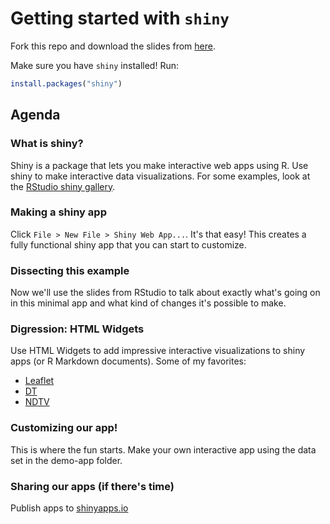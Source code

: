 # Getting started with `shiny`

Fork this repo and download the slides from [here](http://www.bit.ly/shiny-quickstart-1).

Make sure you have `shiny` installed! Run:
```r
install.packages("shiny")
```

## Agenda

### What is shiny?

Shiny is a package that lets you make interactive web apps using R. Use shiny
to make interactive data visualizations. For some examples, look at the 
[RStudio shiny gallery](https://shiny.rstudio.com/gallery/).

### Making a shiny app

Click `File > New File > Shiny Web App...`. It's that easy! This creates a fully
functional shiny app that you can start to customize.

### Dissecting this example

Now we'll use the slides from RStudio to talk about exactly what's going on in this
minimal app and what kind of changes it's possible to make.

### Digression: HTML Widgets

Use HTML Widgets to add impressive interactive visualizations to shiny apps (or
R Markdown documents). Some of my favorites:

- [Leaflet](https://rstudio.github.io/leaflet/)
- [DT](https://rstudio.github.io/DT/)
- [NDTV](http://statnet.csde.washington.edu/workshops/SUNBELT/current/ndtv/ndtv_workshop.html)


### Customizing our app!

This is where the fun starts. Make your own interactive app using the data set 
in the demo-app folder.

### Sharing our apps (if there's time)

Publish apps to [shinyapps.io](http://www.shinyapps.io)
